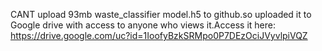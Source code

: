 CANT upload 93mb waste_classifier model.h5 to github.so uploaded it to Google drive with access to anyone who views it.Access it here: https://drive.google.com/uc?id=1IoofyBzkSRMpo0P7DEzOciJVyvlpiVQZ
